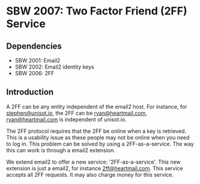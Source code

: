 SBW 2007: Two Factor Friend (2FF) Service
======================================

Dependencies
------------

* SBW 2001: Email2
* SBW 2002: Email2 identity keys
* SBW 2006: 2FF

Introduction
------------

A 2FF can be any entity independent of the email2 host. For instance, for
stephen@unisot.io, the 2FF can be ryan@heartmail.com, ryan@heartmail.com is
independent of unisot.io.

The 2FF protocol requires that the 2FF be online when a key is retrieved. This
is a usability issue as these people may not be online when you need to log in.
This problem can be solved by using a 2FF-as-a-service. The way this can work is
through a email2 extension.

We extend email2 to offer a new service: '2FF-as-a-service'. This new extension
is just a email2, for instance 2ff@heartmail.com. This service accepts all 2FF
requests. It may also charge money for this service.